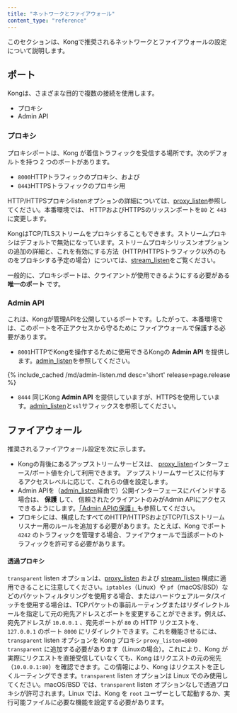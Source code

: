 ```yaml
---
title: "ネットワークとファイアウォール"
content_type: "reference"
---
```

このセクションは、Kongで推奨されるネットワークとファイアウォールの設定について説明します。

ポート
---

Kongは、さまざまな目的で複数の接続を使用します。

* プロキシ
* Admin API

### プロキシ

プロキシポートは、Kong が着信トラフィックを受信する場所です。次のデフォルトを持つ 2 つのポートがあります。

* `8000`HTTPトラフィックのプロキシ、および
* `8443`HTTPSトラフィックのプロキシ用

HTTP/HTTPSプロキシlistenオプションの詳細については、[proxy\_listen](/gateway/{{page.release}}/reference/configuration/#proxy_listen)参照してください。本番環境では、
HTTPおよびHTTPSのリッスンポートを`80` と `443`に変更します。

KongはTCP/TLSストリームをプロキシすることもできます。ストリームプロキシはデフォルトで無効になっています。ストリームプロキシリッスンオプションの追加の詳細と、これを有効にする方法（HTTP/HTTPSトラフィック以外のものをプロキシする予定の場合）については、[stream\_listen](/gateway/{{page.release}}/reference/configuration/#stream_listen)をご覧ください。

一般的に、プロキシポートは、クライアントが使用できるようにする必要がある **唯一のポート** です。

### Admin API

これは、Kongが管理APIを公開しているポートです。したがって、本番環境では、このポートを不正アクセスから守るために
ファイアウォールで保護する必要があります。

* `8001`HTTPでKongを操作するために使用できるKongの **Admin API** を提供します。[admin\_listen](/gateway/{{page.release}}/reference/configuration/#admin_listen)を参照してください。

{% include_cached /md/admin-listen.md desc='short' release=page.release %}

* `8444` 同じKong **Admin API** を提供していますが、HTTPSを使用しています。[admin\_listen](/gateway/{{page.release}}/reference/configuration/#admin_listen)と`ssl`サフィックスを参照してください。

ファイアウォール
--------

推奨されるファイアウォール設定を次に示します。

* Kongの背後にあるアップストリームサービスは、 [proxy\_listen](/gateway/{{page.release}}/reference/configuration/#proxy_listen)インターフェース/ポート値を介して利用できます。 アップストリームサービスに付与するアクセスレベルに応じて、これらの値を設定します。
* Admin APIを（[admin\_listen](/gateway/{{page.release}}/reference/configuration/#admin_listen)経由で）公開インターフェースにバインドする場合は、 **保護** して、 信頼されたクライアントのみがAdmin APIにアクセスできるようにします。[「Admin APIの保護」](/gateway/{{page.release}}/production/running-kong/secure-admin-api)も参照してください。
* プロキシには、構成したすべてのHTTP/HTTPSおよびTCP/TLSストリームリスナー用のルールを追加する必要があります。たとえば、Kong でポート `4242` のトラフィックを管理する場合、ファイアウォールで当該ポートのトラフィックを許可する必要があります。

#### 透過プロキシ

`transparent` listen オプションは、[proxy\_listen](/gateway/{{page.release}}/reference/configuration/#proxy_listen) および [stream\_listen](/gateway/{{page.release}}/reference/configuration/#stream_listen) 構成に適用できることに注意してください。`iptables`（Linux）や `pf`（macOS/BSD）などのパケットフィルタリングを使用する場合、またはハードウェアルータ/スイッチを使用する場合は、TCPパケットの事前ルーティングまたはリダイレクトルールを指定して元の宛先アドレスとポートを変更することができます。例えば、宛先アドレスが `10.0.0.1` 、宛先ポートが `80` の HTTP リクエストを、`127.0.0.1` のポート `8000` にリダイレクトできます。これを機能させるには、`transparent` listen オプションを Kong プロキシ `proxy_listen=8000 transparent` に追加する必要があります（Linuxの場合）。これにより、Kong が実際にリクエストを直接受信していなくても、Kong はリクエストの元の宛先（`10.0.0.1:80`）を確認できます。この情報により、Kong はリクエストを正しくルーティングできます。`transparent` listen オプションは Linux でのみ使用してください。macOS/BSD では、`transparent` listen オプションなしで透過プロキシが許可されます。Linux では、Kong を `root` ユーザーとして起動するか、実行可能ファイルに必要な機能を設定する必要があります。

